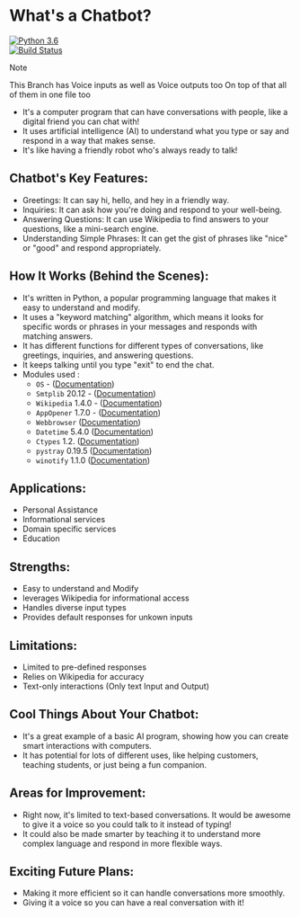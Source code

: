 # What's a Chatbot?               
[![Python 3.6](https://img.shields.io/badge/python-3.6-blue.svg)](https://www.python.org/downloads/release/python-360/)   
[![Build Status](https://travis-ci.org/isahilchanna/repo.svg?branch=master)](https://travis-ci.org/isahilchanna/chatbot)

>[!Note]
>This Branch has Voice inputs as well as Voice outputs too
>On top of that all of them in one file too
- It's a computer program that can have conversations with people, like a digital friend you can chat with!
- It uses artificial intelligence (AI) to understand what you type or say and respond in a way that makes sense.
- It's like having a friendly robot who's always ready to talk!

## Chatbot's Key Features:
- Greetings: It can say hi, hello, and hey in a friendly way.
- Inquiries: It can ask how you're doing and respond to your well-being.
- Answering Questions: It can use Wikipedia to find answers to your questions, like a mini-search engine.
- Understanding Simple Phrases: It can get the gist of phrases like "nice" or "good" and respond appropriately.

## How It Works (Behind the Scenes):
- It's written in Python, a popular programming language that makes it easy to understand and modify.
- It uses a "keyword matching" algorithm, which means it looks for specific words or phrases in your messages and responds with matching answers.
- It has different functions for different types of conversations, like greetings, inquiries, and answering questions.
- It keeps talking until you type "exit" to end the chat.
- Modules used :
  -  `OS` - ([Documentation](https://docs.python.org/3/library/os.html?highlight=os#module-os))
  -  `Smtplib` 20.12 - ([Documentation](https://docs.python.org/3/library/smtplib.html?highlight=smtplib#module-smtplib)) 
  -  `Wikipedia` 1.4.0 - ([Documentation](https://pypi.org/project/wikipedia/))
  -  `AppOpener`  1.7.0 - ([Documentation](https://pypi.org/project/appopener/))
  -  `Webbrowser` ([Documentation](https://docs.python.org/3/library/webbrowser.html?highlight=webbrowser#module-webbrowser))
  -  `Datetime` 5.4.0 ([Documentation](https://pypi.org/project/DateTime/))
  -  `Ctypes` 1.2. ([Documentation](https://docs.python.org/3/library/ctypes.html?highlight=ctypes#module-ctypes))
  -  `pystray` 0.19.5 ([Documentation](https://pypi.org/project/pystray/))
  -  `winotify` 1.1.0 ([Documentation](https://pypi.org/project/winotify/))

## Applications:
- Personal Assistance
- Informational services
- Domain specific services
- Education

## Strengths:
- Easy to understand and Modify
- leverages Wikipedia for informational access
- Handles diverse input types
- Provides default responses for unkown inputs

## Limitations:
- Limited to pre-defined responses
- Relies on Wikipedia for accuracy
- Text-only interactions (Only text Input and Output)

## Cool Things About Your Chatbot:
- It's a great example of a basic AI program, showing how you can create smart interactions with computers.
- It has potential for lots of different uses, like helping customers, teaching students, or just being a fun companion.

## Areas for Improvement:
- Right now, it's limited to text-based conversations. It would be awesome to give it a voice so you could talk to it instead of typing!
- It could also be made smarter by teaching it to understand more complex language and respond in more flexible ways.

## Exciting Future Plans:
- Making it more efficient so it can handle conversations more smoothly.
- Giving it a voice so you can have a real conversation with it!
